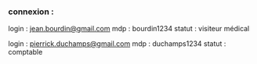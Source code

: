 ### connexion : 
login : jean.bourdin@gmail.com
mdp : bourdin1234
statut : visiteur médical

login : pierrick.duchamps@gmail.com
mdp : duchamps1234
statut : comptable